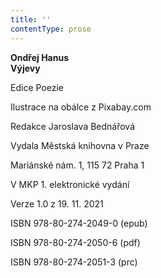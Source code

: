 ```yaml
---
title: ''
contentType: prose
---
```


<section>

**Ondřej Hanus  
Výjevy**

</section>

<section>

Edice Poezie

Ilustrace na obálce z Pixabay.com

Redakce Jaroslava Bednářová

</section>

<section>

Vydala Městská knihovna v Praze

Mariánské nám. 1, 115 72 Praha 1

</section>

<section>

V MKP 1. elektronické vydání

Verze 1.0 z 19. 11. 2021

</section>

<section>

ISBN 978-80-274-2049-0 (epub)

ISBN 978-80-274-2050-6 (pdf)

ISBN 978-80-274-2051-3 (prc)

</section>
